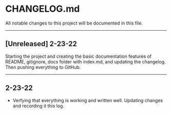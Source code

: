 # CHANGELOG.md
All notable changes to this project will be documented in this file.
***
## [Unreleased] 2-23-22
Starting the project and creating the basic documentation features of README, gitignore, docs folder with index.md, and updating the changelog.
Then pushing everything to GitHub.

****

## 2-23-22
* Verfying that everything is working and written well. Updating changes and recording it this log. 

